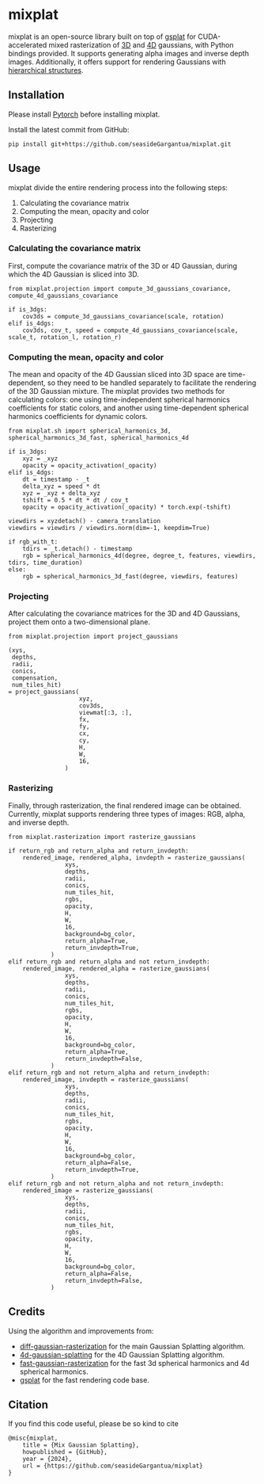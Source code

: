 # mixplat

mixplat is an open-source library built on top of [gsplat](https://github.com/nerfstudio-project/gsplat/tree/main) for CUDA-accelerated mixed rasterization of [3D](https://github.com/graphdeco-inria/gaussian-splatting) and [4D](https://github.com/fudan-zvg/4d-gaussian-splatting) gaussians, with Python bindings provided. It supports generating alpha images and inverse depth images. Additionally, it offers support for rendering Gaussians with [hierarchical structures](https://github.com/graphdeco-inria/hierarchical-3d-gaussians).

## Installation
Please install [Pytorch](https://pytorch.org/get-started/previous-versions/) before installing mixplat.

Install the latest commit from GitHub:
```
pip install git+https://github.com/seasideGargantua/mixplat.git
```
## Usage
mixplat divide the entire rendering process into the following steps: 
1. Calculating the covariance matrix
2. Computing the mean, opacity and color
3. Projecting
4. Rasterizing
### Calculating the covariance matrix
First, compute the covariance matrix of the 3D or 4D Gaussian, during which the 4D Gaussian is sliced into 3D.
```
from mixplat.projection import compute_3d_gaussians_covariance, compute_4d_gaussians_covariance

if is_3dgs:
    cov3ds = compute_3d_gaussians_covariance(scale, rotation)
elif is_4dgs:
    cov3ds, cov_t, speed = compute_4d_gaussians_covariance(scale, scale_t, rotation_l, rotation_r)
```
### Computing the mean, opacity and color
The mean and opacity of the 4D Gaussian sliced into 3D space are time-dependent, so they need to be handled separately to facilitate the rendering of the 3D Gaussian mixture. The mixplat provides two methods for calculating colors: one using time-independent spherical harmonics coefficients for static colors, and another using time-dependent spherical harmonics coefficients for dynamic colors.
```
from mixplat.sh import spherical_harmonics_3d, spherical_harmonics_3d_fast, spherical_harmonics_4d

if is_3dgs:
    xyz = _xyz
    opacity = opacity_activation(_opacity)
elif is_4dgs:
    dt = timestamp - _t
    delta_xyz = speed * dt
    xyz = _xyz + delta_xyz
    tshift = 0.5 * dt * dt / cov_t
    opacity = opacity_activation(_opacity) * torch.exp(-tshift)

viewdirs = xyzdetach() - camera_translation
viewdirs = viewdirs / viewdirs.norm(dim=-1, keepdim=True)

if rgb_with_t:
    tdirs = _t.detach() - timestamp
    rgb = spherical_harmonics_4d(degree, degree_t, features, viewdirs, tdirs, time_duration)
else:
    rgb = spherical_harmonics_3d_fast(degree, viewdirs, features)
```
### Projecting
After calculating the covariance matrices for the 3D and 4D Gaussians, project them onto a two-dimensional plane.
```
from mixplat.projection import project_gaussians

(xys,
 depths, 
 radii, 
 conics,
 compensation, 
 num_tiles_hit) 
= project_gaussians(
                    xyz,
                    cov3ds,
                    viewmat[:3, :],
                    fx,
                    fy,
                    cx,
                    cy,
                    H,
                    W,
                    16,
                )
```
### Rasterizing
Finally, through rasterization, the final rendered image can be obtained. Currently, mixplat supports rendering three types of images: RGB, alpha, and inverse depth.
```
from mixplat.rasterization import rasterize_gaussians

if return_rgb and return_alpha and return_invdepth:
    rendered_image, rendered_alpha, invdepth = rasterize_gaussians(
                xys,
                depths,
                radii,
                conics,
                num_tiles_hit,
                rgbs,
                opacity,
                H,
                W,
                16,
                background=bg_color,
                return_alpha=True,
                return_invdepth=True,
            )
elif return_rgb and return_alpha and not return_invdepth:
    rendered_image, rendered_alpha = rasterize_gaussians(
                xys,
                depths,
                radii,
                conics,
                num_tiles_hit,
                rgbs,
                opacity,
                H,
                W,
                16,
                background=bg_color,
                return_alpha=True,
                return_invdepth=False,
            )
elif return_rgb and not return_alpha and return_invdepth:
    rendered_image, invdepth = rasterize_gaussians(
                xys,
                depths,
                radii,
                conics,
                num_tiles_hit,
                rgbs,
                opacity,
                H,
                W,
                16,
                background=bg_color,
                return_alpha=False,
                return_invdepth=True,
            )
elif return_rgb and not return_alpha and not return_invdepth:
    rendered_image = rasterize_gaussians(
                xys,
                depths,
                radii,
                conics,
                num_tiles_hit,
                rgbs,
                opacity,
                H,
                W,
                16,
                background=bg_color,
                return_alpha=False,
                return_invdepth=False,
            )
```
## Credits
Using the algorithm and improvements from:
- [diff-gaussian-rasterization](https://github.com/graphdeco-inria/diff-gaussian-rasterization) for the main Gaussian Splatting algorithm.
- [4d-gaussian-splatting](https://github.com/fudan-zvg/4d-gaussian-splatting)  for the 4D Gaussian Splatting algorithm.
- [fast-gaussian-rasterization](https://github.com/dendenxu/fast-gaussian-rasterization) for the fast 3d spherical harmonics and 4d spherical harmonics.
- [gsplat](https://github.com/nerfstudio-project/gsplat) for the fast rendering code base.

## Citation
If you find this code useful, please be so kind to cite
```
@misc{mixplat,  
    title = {Mix Gaussian Splatting},
    howpublished = {GitHub},  
    year = {2024},
    url = {https://github.com/seasideGargantua/mixplat}
}
```
